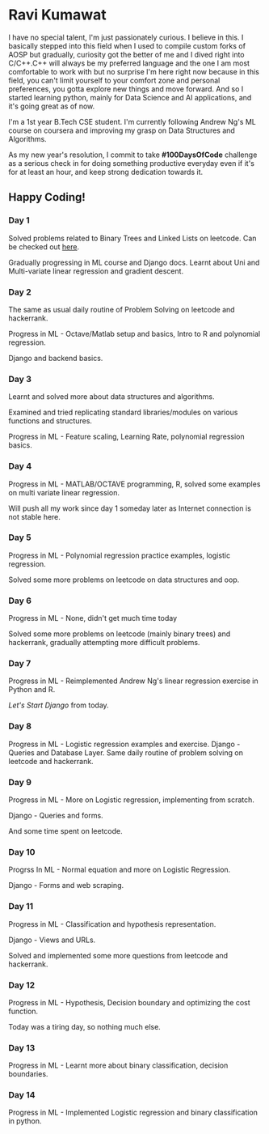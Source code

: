# Ravi Kumawat
I have no special talent, I'm just passionately curious. I believe in this. I basically stepped into this field when I used to compile custom forks of AOSP but gradually, curiosity got the better of me and I dived right into C/C++.C++ will always be my preferred language and the one I am most comfortable to work with but no surprise I'm here right now because in this field, you can't limit yourself to your comfort zone and personal preferences, you gotta explore new things and move forward. And so I started learning python, mainly for Data Science and AI applications, and it's going great as of now.
 
I'm a 1st year B.Tech CSE student. I'm currently following Andrew Ng's ML course on coursera and improving my grasp on Data Structures and Algorithms.

As my new year's resolution, I commit to take **#100DaysOfCode** challenge as a serious check in for doing something productive everyday even if it's for at least an hour, and keep strong dedication towards it.

## Happy Coding!

### Day 1
Solved problems related to Binary Trees and Linked Lists on leetcode.
Can be checked out [here](https://leetcode.com/ravi4kumawat).

Gradually progressing in ML course and Django docs. Learnt about Uni and Multi-variate linear regression and gradient descent.

### Day 2
The same as usual daily routine of Problem Solving on leetcode and hackerrank.

Progress in ML - Octave/Matlab setup and basics, Intro to R and polynomial regression.

Django and backend basics.

### Day 3
Learnt and solved more about data structures and algorithms.

Examined and tried replicating standard libraries/modules on various functions and structures.

Progress in ML - Feature scaling, Learning Rate, polynomial regression basics.

### Day 4
Progress in ML - MATLAB/OCTAVE programming, R, solved some examples on multi variate linear regression.

Will push all my work since day 1 someday later as Internet connection is not stable here.

### Day 5
Progress in ML - Polynomial regression practice examples, logistic regression.

Solved some more problems on leetcode on data structures and oop.

### Day 6
Progress in ML - None, didn't get much time today

Solved some more problems on leetcode (mainly binary trees) and hackerrank, gradually attempting more difficult problems.

### Day 7
Progress in ML - Reimplemented Andrew Ng's linear regression exercise in Python and R.

*Let's Start Django* from today.

### Day 8
Progress in ML - Logistic regression examples and exercise.
Django - Queries and Database Layer.
Same daily routine of problem solving on leetcode and hackerrank.

### Day 9
Progress in ML - More on Logistic regression, implementing from scratch.

Django - Queries and forms.

And some time spent on leetcode.

### Day 10
Progrss In ML - Normal equation and more on Logistic Regression.

Django - Forms and web scraping.

### Day 11
Progress in ML - Classification and hypothesis representation.

Django - Views and URLs.

Solved and implemented some more questions from leetcode and hackerrank.

### Day 12
Progress in ML - Hypothesis, Decision boundary and optimizing the cost 
function.

Today was a tiring day, so nothing much else.

### Day 13
Progress in ML - Learnt more about binary classification, decision boundaries.

### Day 14
Progress in ML - Implemented Logistic regression and binary classification in python.

